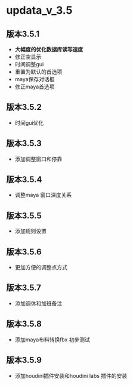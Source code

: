 # updata_v_3.5

## 版本3.5.1

- **大幅度的优化数据库读写速度**
- 修正空显示
- 时间调整gui
- 重置为默认的首选项
- maya保存对话框
- 修正maya首选项

## 版本3.5.2
- 时间gui优化

## 版本3.5.3
- 添加调整窗口和停靠

## 版本3.5.4
- 调整maya 窗口深度关系


## 版本3.5.5
- 添加规则设置

## 版本3.5.6
- 更加方便的调整点方式

## 版本3.5.7
- 添加调休和加班备注

## 版本3.5.8
- 添加maya布料转换fbx 初步测试

## 版本3.5.9
- 添加houdini插件安装和houdini labs 插件的安装

